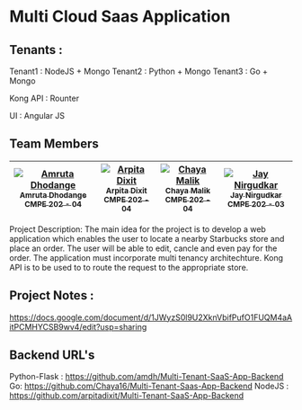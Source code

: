 # Multi Cloud Saas Application

## Tenants :

Tenant1 : NodeJS + Mongo
Tenant2 : Python + Mongo
Tenant3 : Go + Mongo

Kong API : Rounter

UI : Angular JS


## Team Members

| [![Amruta Dhodange](https://avatars.githubusercontent.com/amdh?s=100)<br /><sub>Amruta Dhodange<br />CMPE 202 - 04</sub>](https://github.com/amdh)<br /> | [![Arpita Dixit](https://avatars.githubusercontent.com/arpitadixit?s=100)<br /><sub>Arpita Dixit<br />CMPE 202 - 04</sub>](https://github.com/ArpitaDixit)<br /> | [![Chaya Malik](https://avatars.githubusercontent.com/Chaya16?s=100)<br /><sub>Chaya Malik<br />CMPE 202 - 04</sub>](https://github.com/Chaya16)<br /> | [![Jay Nirgudkar](https://avatars.githubusercontent.com/jnirgudkar1?s=100)<br /><sub>Jay Nirgudkar<br />CMPE 202 - 03</sub>](https://github.com/jnirgudkar1)<br /> |
| :----: | :----: | :----: | :----: |


Project Description:
The main idea for the project is to develop a web application which enables the user to locate a nearby Starbucks store and place an order. The user will be able to edit, cancle and even pay for the order. The application must incorporate multi tenancy architechture. Kong API is to be used to to route the request to the appropriate store.


## Project Notes :
https://docs.google.com/document/d/1JWyzS0l9U2XknVbifPufO1FUQM4aAitPCMHYCSB9wv4/edit?usp=sharing


## Backend URL's

Python-Flask : https://github.com/amdh/Multi-Tenant-SaaS-App-Backend
Go: https://github.com/Chaya16/Multi-Tenant-Saas-App-Backend
NodeJS : https://github.com/arpitadixit/Multi-Tenant-SaaS-App-Backend

